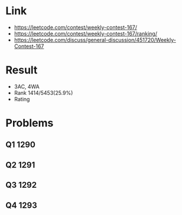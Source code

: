 # Link
- https://leetcode.com/contest/weekly-contest-167/
- https://leetcode.com/contest/weekly-contest-167/ranking/
- https://leetcode.com/discuss/general-discussion/451720/Weekly-Contest-167

# Result
- 3AC, 4WA
- Rank 1414/5453(25.9%)
- Rating

# Problems
## Q1 1290

## Q2 1291

## Q3 1292

## Q4 1293
